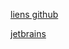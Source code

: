 [liens github](https://github.com/cloudcommunity/Free-Certifications?tab=readme-ov-file)

[jetbrains](https://www.jetbrains.com/academy/)